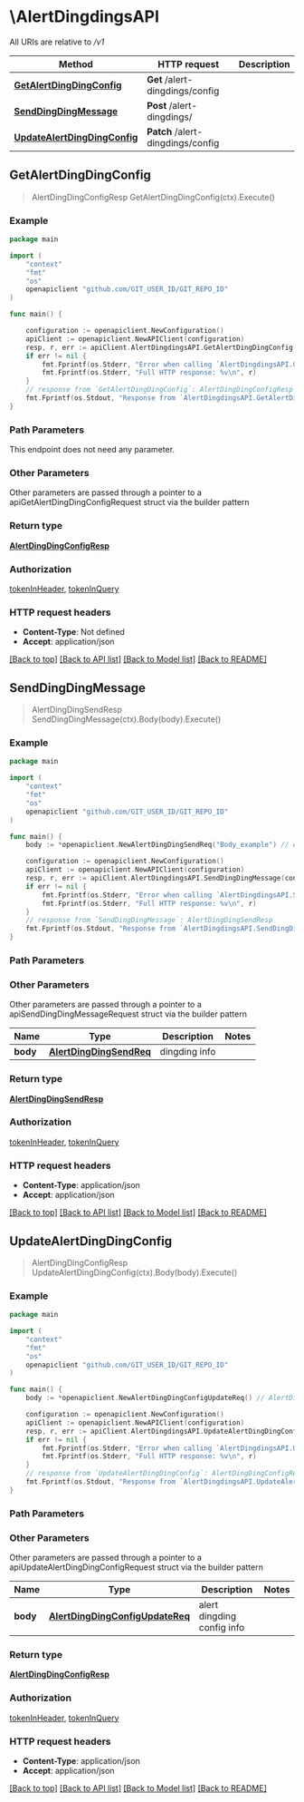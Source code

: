 # \AlertDingdingsAPI

All URIs are relative to */v1*

Method | HTTP request | Description
------------- | ------------- | -------------
[**GetAlertDingDingConfig**](AlertDingdingsAPI.md#GetAlertDingDingConfig) | **Get** /alert-dingdings/config | 
[**SendDingDingMessage**](AlertDingdingsAPI.md#SendDingDingMessage) | **Post** /alert-dingdings/ | 
[**UpdateAlertDingDingConfig**](AlertDingdingsAPI.md#UpdateAlertDingDingConfig) | **Patch** /alert-dingdings/config | 



## GetAlertDingDingConfig

> AlertDingDingConfigResp GetAlertDingDingConfig(ctx).Execute()





### Example

```go
package main

import (
	"context"
	"fmt"
	"os"
	openapiclient "github.com/GIT_USER_ID/GIT_REPO_ID"
)

func main() {

	configuration := openapiclient.NewConfiguration()
	apiClient := openapiclient.NewAPIClient(configuration)
	resp, r, err := apiClient.AlertDingdingsAPI.GetAlertDingDingConfig(context.Background()).Execute()
	if err != nil {
		fmt.Fprintf(os.Stderr, "Error when calling `AlertDingdingsAPI.GetAlertDingDingConfig``: %v\n", err)
		fmt.Fprintf(os.Stderr, "Full HTTP response: %v\n", r)
	}
	// response from `GetAlertDingDingConfig`: AlertDingDingConfigResp
	fmt.Fprintf(os.Stdout, "Response from `AlertDingdingsAPI.GetAlertDingDingConfig`: %v\n", resp)
}
```

### Path Parameters

This endpoint does not need any parameter.

### Other Parameters

Other parameters are passed through a pointer to a apiGetAlertDingDingConfigRequest struct via the builder pattern


### Return type

[**AlertDingDingConfigResp**](AlertDingDingConfigResp.md)

### Authorization

[tokenInHeader](../README.md#tokenInHeader), [tokenInQuery](../README.md#tokenInQuery)

### HTTP request headers

- **Content-Type**: Not defined
- **Accept**: application/json

[[Back to top]](#) [[Back to API list]](../README.md#documentation-for-api-endpoints)
[[Back to Model list]](../README.md#documentation-for-models)
[[Back to README]](../README.md)


## SendDingDingMessage

> AlertDingDingSendResp SendDingDingMessage(ctx).Body(body).Execute()





### Example

```go
package main

import (
	"context"
	"fmt"
	"os"
	openapiclient "github.com/GIT_USER_ID/GIT_REPO_ID"
)

func main() {
	body := *openapiclient.NewAlertDingDingSendReq("Body_example") // AlertDingDingSendReq | dingding info

	configuration := openapiclient.NewConfiguration()
	apiClient := openapiclient.NewAPIClient(configuration)
	resp, r, err := apiClient.AlertDingdingsAPI.SendDingDingMessage(context.Background()).Body(body).Execute()
	if err != nil {
		fmt.Fprintf(os.Stderr, "Error when calling `AlertDingdingsAPI.SendDingDingMessage``: %v\n", err)
		fmt.Fprintf(os.Stderr, "Full HTTP response: %v\n", r)
	}
	// response from `SendDingDingMessage`: AlertDingDingSendResp
	fmt.Fprintf(os.Stdout, "Response from `AlertDingdingsAPI.SendDingDingMessage`: %v\n", resp)
}
```

### Path Parameters



### Other Parameters

Other parameters are passed through a pointer to a apiSendDingDingMessageRequest struct via the builder pattern


Name | Type | Description  | Notes
------------- | ------------- | ------------- | -------------
 **body** | [**AlertDingDingSendReq**](AlertDingDingSendReq.md) | dingding info | 

### Return type

[**AlertDingDingSendResp**](AlertDingDingSendResp.md)

### Authorization

[tokenInHeader](../README.md#tokenInHeader), [tokenInQuery](../README.md#tokenInQuery)

### HTTP request headers

- **Content-Type**: application/json
- **Accept**: application/json

[[Back to top]](#) [[Back to API list]](../README.md#documentation-for-api-endpoints)
[[Back to Model list]](../README.md#documentation-for-models)
[[Back to README]](../README.md)


## UpdateAlertDingDingConfig

> AlertDingDingConfigResp UpdateAlertDingDingConfig(ctx).Body(body).Execute()





### Example

```go
package main

import (
	"context"
	"fmt"
	"os"
	openapiclient "github.com/GIT_USER_ID/GIT_REPO_ID"
)

func main() {
	body := *openapiclient.NewAlertDingDingConfigUpdateReq() // AlertDingDingConfigUpdateReq | alert dingding config info

	configuration := openapiclient.NewConfiguration()
	apiClient := openapiclient.NewAPIClient(configuration)
	resp, r, err := apiClient.AlertDingdingsAPI.UpdateAlertDingDingConfig(context.Background()).Body(body).Execute()
	if err != nil {
		fmt.Fprintf(os.Stderr, "Error when calling `AlertDingdingsAPI.UpdateAlertDingDingConfig``: %v\n", err)
		fmt.Fprintf(os.Stderr, "Full HTTP response: %v\n", r)
	}
	// response from `UpdateAlertDingDingConfig`: AlertDingDingConfigResp
	fmt.Fprintf(os.Stdout, "Response from `AlertDingdingsAPI.UpdateAlertDingDingConfig`: %v\n", resp)
}
```

### Path Parameters



### Other Parameters

Other parameters are passed through a pointer to a apiUpdateAlertDingDingConfigRequest struct via the builder pattern


Name | Type | Description  | Notes
------------- | ------------- | ------------- | -------------
 **body** | [**AlertDingDingConfigUpdateReq**](AlertDingDingConfigUpdateReq.md) | alert dingding config info | 

### Return type

[**AlertDingDingConfigResp**](AlertDingDingConfigResp.md)

### Authorization

[tokenInHeader](../README.md#tokenInHeader), [tokenInQuery](../README.md#tokenInQuery)

### HTTP request headers

- **Content-Type**: application/json
- **Accept**: application/json

[[Back to top]](#) [[Back to API list]](../README.md#documentation-for-api-endpoints)
[[Back to Model list]](../README.md#documentation-for-models)
[[Back to README]](../README.md)

